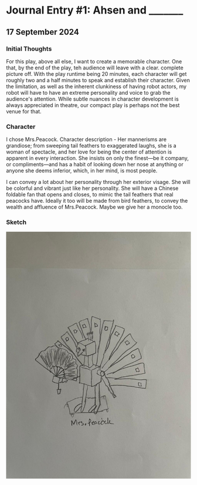 # Journal Entry #1: Ahsen and _______
## 17 September 2024

### Initial Thoughts
For this play, above all else, I want to create a memorable character. One that, by the end of the play, teh audience will leave with a clear. complete picture off. With the play runtime being 20 minutes, each character will get roughly two and a half minutes to speak and establish their character. Given the limitation, as well as the inherent clunkiness of having robot actors, my robot will have to have an extreme personality and voice to grab the audience's attention. While subtle nuances in character development is always appreciated in theatre, our compact play is perhaps not the best venue for that.

### Character
I chose Mrs.Peacock.
Character description - Her mannerisms are grandiose; from sweeping tail feathers to exaggerated laughs, she is a woman of spectacle, and her love for being the center of attention is apparent in every interaction. She insists on only the finest—be it company, or compliments—and has a habit of looking down her nose at anything or anyone she deems inferior, which, in her mind, is most people.

I can convey a lot about her personality through her exterior visage. She will be colorful and vibrant just like her personality. She will have a Chinese foldable fan that opens and closes, to mimic the tail feathers that real peacocks have. Ideally it too will be made from bird feathers, to convey the wealth and affluence of Mrs.Peacock. Maybe we give her a monocle too.

### Sketch
![unnamed](mrs.peacock_v1.jpeg)